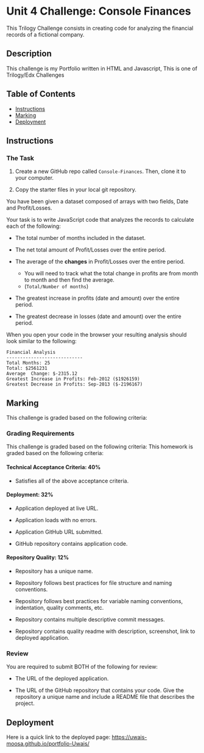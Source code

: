 # Unit 4 Challenge: Console Finances

This Trilogy Challenge consists in creating code for analyzing the financial records of a fictional company.

## Description

This challenge is my Portfolio written in HTML and Javascript, This is one of Trilogy/Edx Challenges

## Table of Contents
* [Instructions](#instructions)
* [Marking](#marking)
* [Deployment](#deployment)


## Instructions

### The Task

1. Create a new GitHub repo called `Console-Finances`. Then, clone it to your computer.

2. Copy the starter files in your local git repository.
   
You have been given a dataset composed of arrays with two fields, Date and Profit/Losses.

Your task is to write JavaScript code that analyzes the records to calculate each of the following:

* The total number of months included in the dataset.

* The net total amount of Profit/Losses over the entire period.

* The average of the **changes** in Profit/Losses over the entire period.
  * You will need to track what the total change in profits are from month to month and then find the average.
  * (`Total/Number of months`)

* The greatest increase in profits (date and amount) over the entire period.

* The greatest decrease in losses (date and amount) over the entire period.

When you open your code in the browser your resulting analysis should look similar to the following:

  ```text
  Financial Analysis
  ----------------------------
  Total Months: 25
  Total: $2561231
  Average  Change: $-2315.12
  Greatest Increase in Profits: Feb-2012 ($1926159)
  Greatest Decrease in Profits: Sep-2013 ($-2196167)
  ```

## Marking

This challenge is graded based on the following criteria: 

### Grading Requirements

This challenge is graded based on the following criteria: 
This homework is graded based on the following criteria: 

#### Technical Acceptance Criteria: 40%

* Satisfies all of the above acceptance criteria.

#### Deployment: 32%

* Application deployed at live URL.

* Application loads with no errors.

* Application GitHub URL submitted.

* GitHub repository contains application code.

#### Repository Quality: 12%

* Repository has a unique name.

* Repository follows best practices for file structure and naming conventions.

* Repository follows best practices for variable naming conventions, indentation, quality comments, etc.

* Repository contains multiple descriptive commit messages.

* Repository contains quality readme with description, screenshot, link to deployed application.

### Review

You are required to submit BOTH of the following for review:

* The URL of the deployed application.

* The URL of the GitHub repository that contains your code. Give the repository a unique name and include a README file that describes the project.

## Deployment

Here is a quick link to the deployed page: https://uwais-moosa.github.io/portfolio-Uwais/